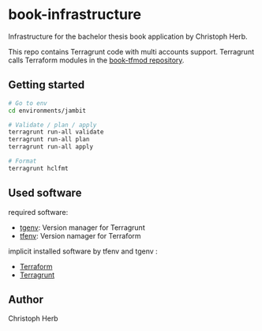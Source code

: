 # book-infrastructure

Infrastructure for the bachelor thesis book application by Christoph Herb.

This repo contains Terragrunt code with multi accounts support. Terragrunt calls Terraform modules in the
[book-tfmod repository](https://github.com/cherb/book-tfmod).

## Getting started

```bash
# Go to env
cd environments/jambit

# Validate / plan / apply
terragrunt run-all validate
terragrunt run-all plan
terragrunt run-all apply

# Format
terragrunt hclfmt
```

## Used software

required software:

- [tgenv](https://github.com/cunymatthieu/tgenv): Version manager for Terragrunt
- [tfenv](https://github.com/tfutils/tfenv): Version namager for Terraform

implicit installed software by tfenv and tgenv :

- [Terraform](https://learn.hashicorp.com/tutorials/terraform/install-cli)
- [Terragrunt](https://terragrunt.gruntwork.io/docs/getting-started/install/)

## Author

Christoph Herb
